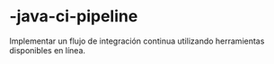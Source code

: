 # -java-ci-pipeline
Implementar un flujo de integración continua utilizando herramientas disponibles en línea.
